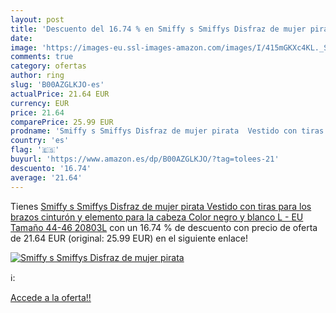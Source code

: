 ```yaml
---
layout: post
title: 'Descuento del 16.74 % en Smiffy s Smiffys Disfraz de mujer pirata'
date: 
image: 'https://images-eu.ssl-images-amazon.com/images/I/415mGKXc4KL._SL200_.jpg'
comments: true
category: ofertas
author: ring
slug: 'B00AZGLKJO-es'
actualPrice: 21.64 EUR
currency: EUR
price: 21.64
comparePrice: 25.99 EUR
prodname: 'Smiffy s Smiffys Disfraz de mujer pirata  Vestido con tiras para los brazos  cinturón y elemento para la cabeza Color negro y blanco L - EU Tamaño 44-46 20803L'
country: 'es'
flag: '🇪🇸'
buyurl: 'https://www.amazon.es/dp/B00AZGLKJO/?tag=tolees-21'
descuento: '16.74'
average: '21.64'
---
```


Tienes [Smiffy s Smiffys Disfraz de mujer pirata  Vestido con tiras para los brazos  cinturón y elemento para la cabeza Color negro y blanco L - EU Tamaño 44-46 20803L](https://www.amazon.es/dp/B00AZGLKJO/?tag=tolees-21) con un 16.74 % de descuento con precio de oferta de 21.64 EUR (original: 25.99 EUR) en el siguiente enlace!

[![Smiffy s Smiffys Disfraz de mujer pirata](https://images-eu.ssl-images-amazon.com/images/I/415mGKXc4KL._SL200_.jpg)](https://www.amazon.es/dp/B00AZGLKJO/?tag=tolees-21)

ℹ️:


[Accede a la oferta!!](https://www.amazon.es/dp/B00AZGLKJO/?tag=tolees-21)
